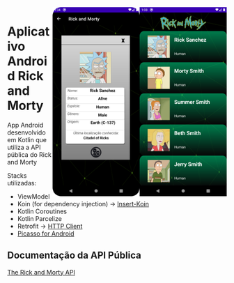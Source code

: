 <img align="right" src="https://github.com/enicacio/Android_App_Rick_Morty/blob/master/sample.png" width="200">
<img align="right" src="https://github.com/enicacio/Android_App_Rick_Morty/blob/master/sample1.png" width="200">

# Aplicativo Android Rick and Morty

App Android desenvolvido em Kotlin que utiliza a API pública do Rick and Morty

Stacks utilizadas:
 * ViewModel
 * Koin (for dependency injection) -> [Insert-Koin](https://insert-koin.io/)
 * Kotlin Coroutines
 * Kotlin Parcelize
 * Retrofit -> [HTTP Client](https://square.github.io/retrofit/)
 * [Picasso for Android](https://square.github.io/picasso/)


## Documentação da API Pública
[The Rick and Morty API](https://rickandmortyapi.com/)
